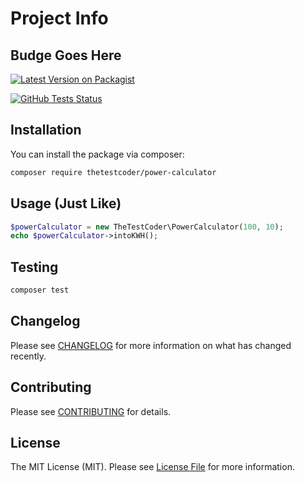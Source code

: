 # Project Info

## Budge Goes Here

[![Latest Version on Packagist](https://img.shields.io/packagist/v/thetestcoder/power-calculator.svg?style=flat-square)](https://packagist.org/packages/thetestcoder/power-calculator)

[![GitHub Tests Status](https://img.shields.io/github/workflow/status/thetestcoder/power-calculator/Tests?label=Tests)](https://github.com/vendor_name/power-calculator/actions?query=workflow%3ATests+branch%3Amaster)

## Installation

You can install the package via composer:

```bash
composer require thetestcoder/power-calculator
```

## Usage (Just Like)

```php
$powerCalculator = new TheTestCoder\PowerCalculator(100, 10);
echo $powerCalculator->intoKWH();
```

## Testing

```bash
composer test
```

## Changelog

Please see [CHANGELOG](CHANGELOG.md) for more information on what has changed recently.

## Contributing

Please see [CONTRIBUTING](.github/CONTRIBUTING.md) for details.

## License

The MIT License (MIT). Please see [License File](LICENSE.md) for more information.
